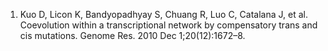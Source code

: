 1. Kuo D, Licon K, Bandyopadhyay S, Chuang R, Luo C, Catalana J, et al. Coevolution within a transcriptional network by compensatory trans and cis mutations. Genome Res. 2010 Dec 1;20(12):1672–8. 

